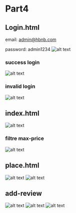 # Part4

## Login.html
email: admin@hbnb.com

password: admin1234
![alt text](images/image-4.png)

### success login
![alt text](images/image-7.png)

### invalid login
![alt text](images/image-8.png)

## index.html
![alt text](images/image-3.png)

### filtre max-price
![alt text](images/image-9.png)


## place.html
![alt text](images/image-5.png)
![alt text](images/image-6.png)


## add-review
![alt text](images/image-2.png)
![alt text](images/image.png)
![alt text](images/image-1.png)




